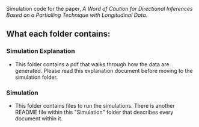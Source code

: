 Simulation code for the paper, *A Word of Caution for Directional Inferences Based on a Partialling Technique with Longitudinal Data.*

## What each folder contains:

### Simulation Explanation

* This folder contains a pdf that walks through how the data are generated. Please read this explanation document before moving to the simulation folder.

### Simulation

* This folder contains files to run the simulations. There is another README file within this "Simulation" folder that describes every document within it. 
